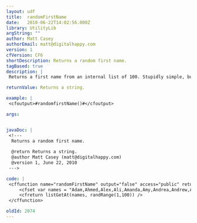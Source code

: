 ```yaml
---
layout: udf
title:  randomFirstName
date:   2010-06-22T14:02:56.000Z
library: UtilityLib
argString: ""
author: Matt Casey
authorEmail: matt@digitalhappy.com
version: 1
cfVersion: CF6
shortDescription: Returns a random first name.
tagBased: true
description: |
 Returns a first name from an internal list of 100. Stupidly simple, but very handy for filling test datasets.  Names were taken from Facebooks top 100

returnValue: Returns a string.

example: |
 <cfoutput>#randomfirstName()#</cfoutput>

args:


javaDoc: |
 <!---
  Returns a random first name.
  
  @return Returns a string. 
  @author Matt Casey (matt@digitalhappy.com) 
  @version 1, June 22, 2010 
 --->

code: |
 <cffunction name="randomFirstName" output="false" access="public" returntype="any" hint="">
     <cfset var names = "Adam,Ahmed,Alex,Ali,Amanda,Amy,Andrea,Andrew,Andy,Angela,Anna,Anne,Anthony,Antonio,Ashley,Barbara,Ben,Bill,Bob,Brian,Carlos,Carol,Chris,Christian,Christine,Cindy,Claudia,Dan,Daniel,Dave,David,Debbie,Elizabeth,Eric,Gary,George,Heather,Jack,James,Jason,Jean,Jeff,Jennifer,Jessica,Jim,Joe,John,Jonathan,Jose,Juan,Julie,Karen,Kelly,Kevin,Kim,Laura,Linda,Lisa,Luis,Marco,Maria,Marie,Mark,Martin,Mary,Matt,Matthew,Melissa,Michael,Michelle,Mike,Mohamed,Monica,Nancy,Nick,Nicole,Patricia,Patrick,Paul,Peter,Rachel,Richard,Robert,Ryan,Sam,Sandra,Sara,Sarah,Scott,Sharon,Stephanie,Stephen,Steve,Steven,Susan,Thomas,Tim,Tom,Tony,William" />
     <cfreturn listGetAt(names, randRange(1,100)) />
 </cffunction>

oldId: 2074
---
```


